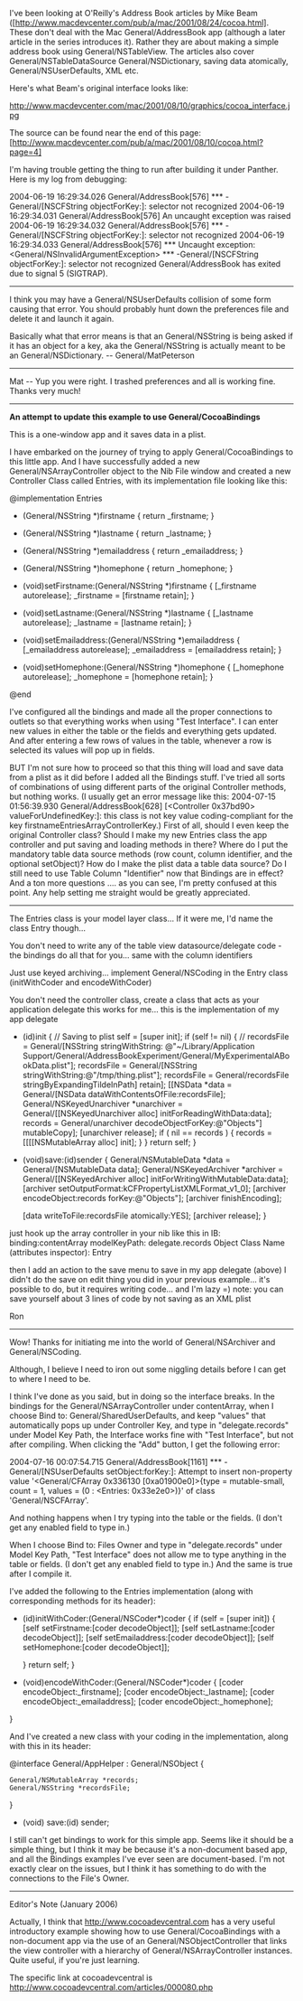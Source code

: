 I've been looking at O'Reilly's Address Book articles by Mike Beam ([http://www.macdevcenter.com/pub/a/mac/2001/08/24/cocoa.html].  These don't deal with the Mac General/AddressBook app (although a later article in the series introduces it). Rather they are about making a simple address book using General/NSTableView. The articles also cover General/NSTableDataSource General/NSDictionary, saving data atomically, General/NSUserDefaults, XML etc.

Here's what Beam's original interface looks like:

http://www.macdevcenter.com/mac/2001/08/10/graphics/cocoa_interface.jpg

The source can be found near the end of this page: [http://www.macdevcenter.com/pub/a/mac/2001/08/10/cocoa.html?page=4]

I'm having trouble getting the thing to run after building it under Panther. Here is my log from debugging:

    
2004-06-19 16:29:34.026 General/AddressBook[576] *** -General/[NSCFString objectForKey:]: selector not recognized
2004-06-19 16:29:34.031 General/AddressBook[576] An uncaught exception was raised
2004-06-19 16:29:34.032 General/AddressBook[576] *** -General/[NSCFString objectForKey:]: selector not recognized
2004-06-19 16:29:34.033 General/AddressBook[576] *** Uncaught exception: <General/NSInvalidArgumentException> *** -General/[NSCFString objectForKey:]: selector not recognized
General/AddressBook has exited due to signal 5 (SIGTRAP).


----

I think you may have a General/NSUserDefaults collision of some form causing that error. You should probably hunt down the preferences file and delete it and launch it again.

Basically what that error means is that an General/NSString is being asked if it has an object for a key, aka the General/NSString is actually meant to be an General/NSDictionary. -- General/MatPeterson

----

Mat -- Yup you were right.  I trashed preferences and all is working fine.  Thanks very much!

----

**An attempt to update this example to use General/CocoaBindings**

This is a one-window app and it saves data in a plist.

I have embarked on the journey of trying to apply General/CocoaBindings to this little app.  And I have successfully added a new General/NSArrayController object to the Nib File window and created a new Controller Class called Entries, with its implementation file looking like this:

    
@implementation Entries

- (General/NSString *)firstname { return _firstname; }
- (General/NSString *)lastname { return _lastname; }
- (General/NSString *)emailaddress { return _emailaddress; }
- (General/NSString *)homephone { return _homephone; }


- (void)setFirstname:(General/NSString *)firstname
{
    [_firstname autorelease];
    _firstname = [firstname retain];
}

- (void)setLastname:(General/NSString *)lastname
{
    [_lastname autorelease];
    _lastname = [lastname retain];
}

- (void)setEmailaddress:(General/NSString *)emailaddress
{
    [_emailaddress autorelease];
    _emailaddress = [emailaddress retain];
}

- (void)setHomephone:(General/NSString *)homephone
{
    [_homephone autorelease];
    _homephone = [homephone retain];
}

@end



I've configured all the bindings and made all the proper connections to outlets so that everything works when using "Test Interface".  I can enter new values in either the table or the fields and everything gets updated.  And after entering a few rows of values in the table, whenever a row is selected its values will pop up in fields.  

BUT I'm not sure how to proceed so that this thing will load and save data from a plist as it did before I added all the Bindings stuff.  I've tried all sorts of combinations of using different parts of the original Controller methods, but nothing works. (I usually get an error message like this:  2004-07-15 01:56:39.930 General/AddressBook[628] [<Controller 0x37bd90> valueForUndefinedKey:]: this class is not key value coding-compliant for the key firstnameEntriesArrayControllerKey.)  First of all, should I even keep the original Controller class? Should I make my new Entries class the app controller and put saving and loading methods in there?  Where do I put the mandatory table data source methods (row count, column identifier, and the optional setObject)?  How do I make the plist data a table data source? Do I still need to use Table Column "Identifier" now that Bindings are in effect?  And a ton more questions .... as you can see, I'm pretty confused at this point.   Any help setting me straight would be greatly appreciated. 
 
----

The Entries class is your model layer class... If it were me, I'd name the class Entry though... 

You don't need to write any of the table view datasource/delegate code - the bindings do all that for you... same with the column identifiers

Just use keyed archiving... implement General/NSCoding in the Entry class (initWithCoder and encodeWithCoder)

You don't need the controller class, create a class that acts as your application delegate
this works for me... this is the implementation of my app delegate

    

- (id)init {
	// Saving to plist
    self = [super init];
	if (self != nil) {
	//    recordsFile = General/[NSString stringWithString:
@"~/Library/Application Support/General/AddressBookExperiment/General/MyExperimentalABookData.plist"];
		recordsFile = General/[NSString stringWithString:@"/tmp/thing.plist"];
		recordsFile = General/recordsFile stringByExpandingTildeInPath] retain];
		[[NSData *data = General/[NSData dataWithContentsOfFile:recordsFile];
		General/NSKeyedUnarchiver *unarchiver =
General/[[NSKeyedUnarchiver alloc] initForReadingWithData:data];
		records = General/unarchiver decodeObjectForKey:@"Objects"] mutableCopy];
		[unarchiver release];
		if ( nil == records ) {
			records = [[[[NSMutableArray alloc] init];
		}
	}
	return self;
}

- (void)save:(id)sender {
	General/NSMutableData *data = General/[NSMutableData data];
	General/NSKeyedArchiver *archiver =
General/[[NSKeyedArchiver alloc] initForWritingWithMutableData:data];
	[archiver setOutputFormat:kCFPropertyListXMLFormat_v1_0];
	[archiver encodeObject:records forKey:@"Objects"];
	[archiver finishEncoding];
	
    [data writeToFile:recordsFile atomically:YES];
	[archiver release];
}


just hook up the array controller in your nib like this in IB:
  binding:contentArray
  modelKeyPath: delegate.records
  Object Class Name (attributes inspector): Entry

then I add an action to the save menu to save in my app delegate (above)
I didn't do the save on edit thing you did in your previous example... it's possible to do, but it requires writing code... and I'm lazy  =)
note: you can save yourself about 3 lines of code by not saving as an XML plist

Ron
 
----

Wow!  Thanks for initiating me into the world of General/NSArchiver and General/NSCoding.

Although, I believe I need to iron out some niggling details before I can get to where I need to be.

I think I've done as you said, but in doing so the interface breaks.  In the bindings for the General/NSArrayController under contentArray, when I choose  Bind to:  General/SharedUserDefaults, and keep "values" that automatically pops up under Controller Key, and type in "delegate.records" under Model Key Path, the Interface works fine with "Test Interface", but not after compiling.  When clicking the "Add" button, I get the following error:  

2004-07-16 00:07:54.715 General/AddressBook[1161] *** -General/[NSUserDefaults setObject:forKey:]: Attempt to insert non-property value '<General/CFArray 0x336130 [0xa01900e0]>{type = mutable-small, count = 1, values = (0 : <Entries: 0x33e2e0>)}' of class 'General/NSCFArray'.

And nothing happens when I try typing into the table or the fields.  (I don't get any enabled field to type in.)

When I choose Bind to: Files Owner and type in "delegate.records" under Model Key Path, "Test Interface" does not allow me to type anything in the table or fields.  (I don't get any enabled field to type in.)  And the same is true after I compile it.

I've added the following to the Entries implementation (along with corresponding methods for its header):

    

- (id)initWithCoder:(General/NSCoder*)coder
{
	if (self = [super init])
	{
		[self setFirstname:[coder decodeObject]];
		[self setLastname:[coder decodeObject]];
		[self setEmailaddress:[coder decodeObject]];
		[self setHomephone:[coder decodeObject]];
		
	}
	return self; 
}

- (void)encodeWithCoder:(General/NSCoder*)coder
{
	[coder encodeObject:_firstname];
	[coder encodeObject:_lastname];
	[coder encodeObject:_emailaddress];
	[coder encodeObject:_homephone];
	
}



And I've created a new class with your coding in the implementation, along with this in its header:

    

   @interface General/AppHelper : General/NSObject {
	
    General/NSMutableArray *records;
    General/NSString *recordsFile;	

}

- (void) save:(id) sender;



I still can't get bindings to work for this simple app.  Seems like it should be a simple thing, but I think it may be because it's a non-document based app, and all the Bindings examples I've ever seen are document-based.  I'm not exactly clear on the issues, but I think it has something to do with the connections to the File's Owner.

----

Editor's Note (January 2006)

Actually, I think that http://www.cocoadevcentral.com has a very useful introductory example showing how to use General/CocoaBindings with a non-document app via the use of an General/NSObjectController that links the view controller with a hierarchy of General/NSArrayController instances. Quite useful, if you're just learning.

The specific link at cocoadevcentral is http://www.cocoadevcentral.com/articles/000080.php